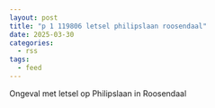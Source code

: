 ```yaml
---
layout: post
title: "p 1 119806 letsel philipslaan roosendaal"
date: 2025-03-30
categories: 
  - rss
tags: 
  - feed
---
```


Ongeval met letsel op Philipslaan in Roosendaal
